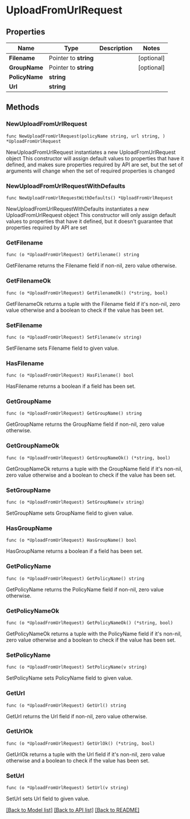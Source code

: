 # UploadFromUrlRequest

## Properties

Name | Type | Description | Notes
------------ | ------------- | ------------- | -------------
**Filename** | Pointer to **string** |  | [optional] 
**GroupName** | Pointer to **string** |  | [optional] 
**PolicyName** | **string** |  | 
**Url** | **string** |  | 

## Methods

### NewUploadFromUrlRequest

`func NewUploadFromUrlRequest(policyName string, url string, ) *UploadFromUrlRequest`

NewUploadFromUrlRequest instantiates a new UploadFromUrlRequest object
This constructor will assign default values to properties that have it defined,
and makes sure properties required by API are set, but the set of arguments
will change when the set of required properties is changed

### NewUploadFromUrlRequestWithDefaults

`func NewUploadFromUrlRequestWithDefaults() *UploadFromUrlRequest`

NewUploadFromUrlRequestWithDefaults instantiates a new UploadFromUrlRequest object
This constructor will only assign default values to properties that have it defined,
but it doesn't guarantee that properties required by API are set

### GetFilename

`func (o *UploadFromUrlRequest) GetFilename() string`

GetFilename returns the Filename field if non-nil, zero value otherwise.

### GetFilenameOk

`func (o *UploadFromUrlRequest) GetFilenameOk() (*string, bool)`

GetFilenameOk returns a tuple with the Filename field if it's non-nil, zero value otherwise
and a boolean to check if the value has been set.

### SetFilename

`func (o *UploadFromUrlRequest) SetFilename(v string)`

SetFilename sets Filename field to given value.

### HasFilename

`func (o *UploadFromUrlRequest) HasFilename() bool`

HasFilename returns a boolean if a field has been set.

### GetGroupName

`func (o *UploadFromUrlRequest) GetGroupName() string`

GetGroupName returns the GroupName field if non-nil, zero value otherwise.

### GetGroupNameOk

`func (o *UploadFromUrlRequest) GetGroupNameOk() (*string, bool)`

GetGroupNameOk returns a tuple with the GroupName field if it's non-nil, zero value otherwise
and a boolean to check if the value has been set.

### SetGroupName

`func (o *UploadFromUrlRequest) SetGroupName(v string)`

SetGroupName sets GroupName field to given value.

### HasGroupName

`func (o *UploadFromUrlRequest) HasGroupName() bool`

HasGroupName returns a boolean if a field has been set.

### GetPolicyName

`func (o *UploadFromUrlRequest) GetPolicyName() string`

GetPolicyName returns the PolicyName field if non-nil, zero value otherwise.

### GetPolicyNameOk

`func (o *UploadFromUrlRequest) GetPolicyNameOk() (*string, bool)`

GetPolicyNameOk returns a tuple with the PolicyName field if it's non-nil, zero value otherwise
and a boolean to check if the value has been set.

### SetPolicyName

`func (o *UploadFromUrlRequest) SetPolicyName(v string)`

SetPolicyName sets PolicyName field to given value.


### GetUrl

`func (o *UploadFromUrlRequest) GetUrl() string`

GetUrl returns the Url field if non-nil, zero value otherwise.

### GetUrlOk

`func (o *UploadFromUrlRequest) GetUrlOk() (*string, bool)`

GetUrlOk returns a tuple with the Url field if it's non-nil, zero value otherwise
and a boolean to check if the value has been set.

### SetUrl

`func (o *UploadFromUrlRequest) SetUrl(v string)`

SetUrl sets Url field to given value.



[[Back to Model list]](../README.md#documentation-for-models) [[Back to API list]](../README.md#documentation-for-api-endpoints) [[Back to README]](../README.md)


